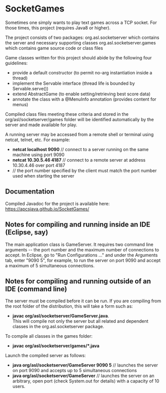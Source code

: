 # SocketGames
Sometimes one simply wants to play text games across a TCP socket.  For those times, this project (requires Java8 or higher). 

The project consists of two packages:
org.asl.socketserver which contains the server and necessary supporting classes
org.asl.socketserver.games which contains game source code or class files

Game classes written for this project should abide by the following four guidelines:
* provide a default constructor (to permit no-arg instantiation inside a thread)
* implement the Servable interface (thread life is bounded by Servable.serve())
* extend AbstractGame (to enable setting/retrieving best score data)
* annotate the class with a @MenuInfo annotation (provides content for menus)  

Compiled class files meeting these criteria and stored in the org/asl/socketserver/games folder will be identified automatically by the server and made available for play. 

A running server may be accessed from a remote shell or terminal using netcat, telnet, etc. For example: 
* <b>netcat localhost 9090</b> // connect to a server running on the same machine using port 9090  
* <b>netcat 10.30.5.46 4187</b> // connect to a remote server at address 10.30.4.46 over port 4187
* // the port number specified by the client must match the port number used when starting the server

## Documentation
Compiled Javadoc for the project is available here: https://apcsjava.github.io/SocketGames/


## Notes for compiling and running inside an IDE (Eclipse, say)
The main application class is GameServer.  It requires two command line arguments -- the port number and the maximum number of connections to accept.  In Eclipse, go to "Run Configurations ..." and under the Arguments tab, enter "9090 5", for example, to run the server on port 9090 and accept a maximum of 5 simultaneous connections.

## Notes for compiling and running outside of an IDE (command line)
The server must be compiled before it can be run.  If you are compiling from the root folder of the distribution, this will take a form such as: 
* <b> javac org/asl/socketserver/GameServer.java</b>.  
This will compile not only the server but all related and dependent classes in the org.asl.socketserver package. 

To compile all classes in the games folder:
* <b> javac org/asl/socketserver/games/*.java</b>

Launch the compiled server as follows:
* <b>java org/asl/socketserver/GameServer 9090 5</b> 
// launches the server on port 9090 and accepts up to 5 simultaneous connections
* <b>java org/asl/socketserver/GameServer</b> 
// launches the server on an arbitrary, open port (check System.out for details) with a capacity of 10 users.

